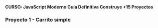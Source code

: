 #### CURSO: JavaScript Moderno Guía Definitiva Construye +15 Proyectos

### Proyecto 1 - Carrito simple